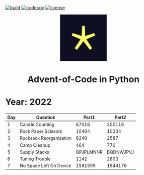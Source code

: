 <div align="left">

[![build](https://github.com/amirhessam88/advent-of-code/actions/workflows/ci.yml/badge.svg)](https://github.com/amirhessam88/advent-of-code/actions/workflows/ci.yml)
[![codecov](https://codecov.io/gh/amirhessam88/advent-of-code/branch/master/graph/badge.svg?token=52TV7OGJOA)](https://codecov.io/gh/amirhessam88/advent-of-code)
[![license](https://img.shields.io/github/license/amirhessam88/advent-of-code)](https://github.com/amirhessam88/advent-of-code/blob/master/LICENSE/)

</div>

<p align="center">
  <a href="https://adventofcode.com">
    <img src="assets/logo.png" width="150"></img>
  </a>
</p>


<div align="center">
<h1 align="center">Advent-of-Code in Python</h1>
</div>

# Year: 2022

| Day | Question                | Part1     | Part2     |
| --- | ----------------------- | --------- | --------- |
| 1   | Calorie Counting        | 67016     | 200116    |
| 2   | Rock Paper Scissors     | 10404     | 10334     |
| 3   | Rucksack Reorganization | 8240      | 2587      |
| 4   | Camp Cleanup            | 464       | 770       |
| 5   | Supply Stacks           | QPJPLMNNR | BQDNWJPVJ |
| 6   | Tuning Trouble          | 1142      | 2803      |
| 7   | No Space Left On Device | 1581595   | 1544176   |